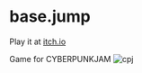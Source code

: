base.jump
============

Play it at [itch.io](https://mint.itch.io/basejump)

Game for CYBERPUNKJAM
![cpj](base.jump/itch.io/cpj.png)